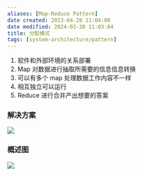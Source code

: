 ```yaml
---
aliases: [Map-Reduce Pattern]
date created: 2023-04-28 21:04:00
date modified: 2024-03-20 11:03:84
title: 分配模式
tags: [system-architecture/pattern]
---
```


1. 软件和外部环境的关系部署
2. Map 对数据进行抽取所需要的信息信息转换
3. 可以有多个 map 处理数据工作内容不一样
4. 相互独立可以运行
5. Reduce 进行合并产出想要的答案

### 解决方案
![](https://spricoder.oss-cn-shanghai.aliyuncs.com/2021-Software-System-Design/img/lec14/22.png)

### 概述图
![](https://spricoder.oss-cn-shanghai.aliyuncs.com/2021-Software-System-Design/img/lec14/23.png)
